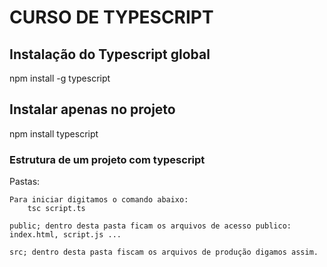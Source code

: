 # CURSO DE TYPESCRIPT

## Instalação do Typescript global

npm install -g typescript

## Instalar apenas no projeto

npm install typescript

### Estrutura de um projeto com typescript

Pastas:

    Para iniciar digitamos o comando abaixo:
        tsc script.ts
    
    public; dentro desta pasta ficam os arquivos de acesso publico: index.html, script.js ... 
    
    src; dentro desta pasta fiscam os arquivos de produção digamos assim.
